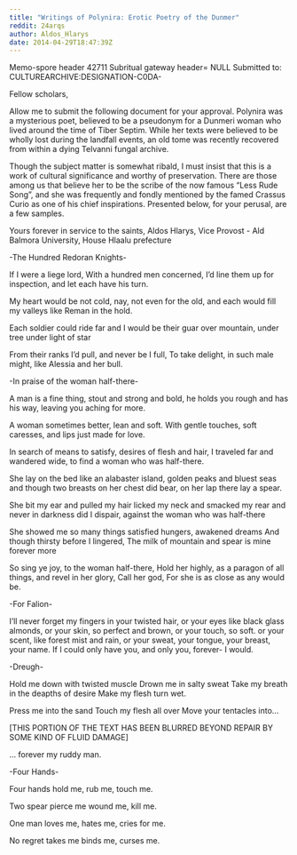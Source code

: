 ```yaml
---
title: "Writings of Polynira: Erotic Poetry of the Dunmer"
reddit: 24arqs
author: Aldos_Hlarys
date: 2014-04-29T18:47:39Z
---
```


Memo-spore header 42711 
Subritual gateway header= NULL
Submitted to: CULTUREARCHIVE:DESIGNATION-C0DA-

Fellow scholars, 

Allow me to submit the following document for your approval. Polynira was a mysterious poet, believed to be a pseudonym for a Dunmeri woman who lived around the time of Tiber Septim. While her texts were believed to be wholly lost during the landfall events, an old tome was recently recovered from within a dying Telvanni fungal archive. 

Though the subject matter is somewhat ribald, I must insist that this is a work of cultural significance and worthy of preservation. There are those among us that believe her to be the scribe of the now famous “Less Rude Song”, and she was frequently and fondly mentioned by the famed Crassus Curio as one of his chief inspirations.  Presented below, for your perusal, are a few samples.

Yours forever in service to the saints,
Aldos Hlarys,
Vice Provost - Ald Balmora University,
House Hlaalu prefecture



-The Hundred Redoran Knights-

If I were a liege lord,
With a hundred men concerned,
I’d line them up for inspection,
and let each have his turn.

My heart would be not cold,
nay, not even for the old,
and each would fill my valleys
like Reman in the hold.

Each soldier could ride far
and I would be their guar
over mountain, under tree
under light of star

From their ranks I’d pull,
and never be I full,
To take delight, in such male might,
like Alessia and her bull.



-In praise of the woman half-there-

A man is a fine thing, stout and strong and bold,
he holds you rough and has his way,
leaving you aching for more.

A woman sometimes better, lean and soft.
With gentle touches, soft caresses,
and lips just made for love.

In search of means to satisfy,
desires of flesh and hair,
I traveled far and wandered wide,
to find a woman who was half-there.

She lay on the bed like an alabaster island,
golden peaks and bluest seas
and though two breasts on her chest did bear, 
on her lap there lay a spear.

She bit my ear and pulled my hair
licked my neck and smacked my rear
and never in darkness did I dispair,
against the woman who was half-there

She showed me so many things
satisfied hungers, awakened dreams
And though thirsty before I lingered,
The milk of mountain and spear is mine forever more

So sing ye joy, to the woman half-there,
Hold her highly, as a paragon of all things,
and revel in her glory,
Call her god, For she is as close as any would be.



-For Falion-

I’ll never forget my fingers in your twisted hair,
or your eyes like black glass almonds,
or your skin, so perfect and brown, 
or your touch, so soft.
or your scent, like forest mist and rain,
or your sweat, your tongue, your breast, your name.
If I could only have you, and only you, forever- I would.



-Dreugh-

Hold me down with twisted muscle
Drown me in salty sweat
Take my breath in the deapths of desire
Make my flesh turn wet.

Press me into the sand
Touch my flesh all over
Move your tentacles into…

[THIS PORTION OF THE TEXT HAS BEEN BLURRED BEYOND REPAIR BY SOME KIND OF FLUID DAMAGE]

… forever my ruddy man.



-Four Hands-

Four hands hold me,
rub me, touch me.

Two spear pierce me
wound me, kill me.

One man loves me,
hates me, cries for me.

No regret takes me
binds me, curses me.
